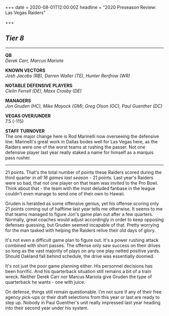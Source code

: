 +++
date = 2020-08-01T12:00:00Z
headline = "2020 Preseason Review: Las Vegas Raiders"

+++
## **_Tier 8_**

***

**QB**  
_Derek Carr, Marcus Mariota_

**KNOWN VECTORS**  
_Josh Jacobs (RB), Darren Waller (TE), Hunter Renfrow (WR)_

**NOTABLE DEFENSIVE PLAYERS**  
_Clelin Ferrell (DE), Maxx Crosby (DE)_

**MANAGERS**  
_Jon Gruden (HC), Mike Mayock (GM), Greg Olson (OC), Paul Guenther (DC)_

**VEGAS OVER/UNDER**  
7\.5 (-115)

**STAFF TURNOVER**  
The one major change here is Rod Marinelli now overseeing the defensive line. Marinelli's great work in Dallas bodes well for Las Vegas here, as the Raiders were one of the worst teams at rushing the passer. Not one defensive player last year really staked a name for himself as a marquis pass rusher.

***

21 points. That's the total number of points these Raiders scored during the third quarter _in all 16 games last season_ - 21 points. Last year's Raiders were so bad, that not one player on that team was invited to the Pro Bowl. Think about that - the team with the most deluded fanbase in the league couldn't even manage to send one of their own to Hawaii. 

Gruden is heralded as some offensive genius, yet his offense scoring only 21 points coming out of halftime last year tells me otherwise. It seems to me that teams managed to figure Jon's game plan out after a few quarters. Normally, great coaches would adjust accordingly in order to keep opposing defenses guessing, but Gruden seemed incapable of that. Pretty worrying for the man tasked with helping the Raiders relive their old days of glory.

It's not even a difficult game plan to figure out. It's a power rushing attack combined with short passes. The offense only saw success on their drives so long as the vast majority of plays on any one play netted positive yards. Should Oakland fall behind schedule, the drive was essentially doomed.

It's not just the poor game planning either. His personnel decisions has been horrific. And his quarterback situation still remains a bit of a train wreck. Neither Derek Carr nor Marcus Mariota give Gruden the type of quarterback he wants - one with juice.

On defense, things still remain questionable. I'm not sure if any of their free agency pick-ups or their draft selections from this year or last are ready to step up. Nobody in Paul Guenther's unit really impressed last year heading into their second year under his system.  